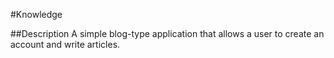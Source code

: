 #Knowledge

##Description
A simple blog-type application that allows a user to create an account and write articles.
